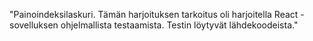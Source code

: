 "Painoindeksilaskuri. Tämän harjoituksen tarkoitus oli harjoitella React -sovelluksen ohjelmallista testaamista. Testin löytyvät lähdekoodeista." 
